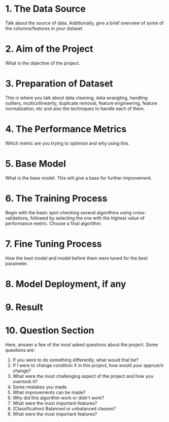 # 1. The Data Source
Talk about the source of data. Additionally, give a brief overview of some of the columns/features in your dataset.

# 2. Aim of the Project
What is the objective of the project.

# 3. Preparation of Dataset
This is where you talk about data cleaning, data wrangling, handling outliers, multicollinearity, duplicate removal, feature engineering, feature normalization, etc and also the techniques to handle each of them.

# 4. The Performance Metrics
Which metric are you trying to optimize and why using this.

# 5. Base Model
What is the base model. This will give a base for further improvement.

# 6. The Training Process
Begin with the basic spot-checking several algorithms using cross-validations, followed by selecting the one with the highest value of performance metric. Choose a final algorithm.

# 7. Fine Tuning Process
How the best model and model before them were tuned for the best parameter.

# 8. Model Deployment, if any

# 9. Result

# 10. Question Section
Here, answer a few of the most asked questions about the project. Some questions are:

1. If you were to do something differently, what would that be?
2. If I were to change condition X in this project, how would your approach change?
3. What were the most challenging aspect of the project and how you overtook it?
4. Some mistakes you made.
5. What improvements can be made?
6. Why did this algorithm work or didn't work?
7. What were the most important features?
8. (Classification) Balanced or unbalanced classes?
9. What were the most important features?

